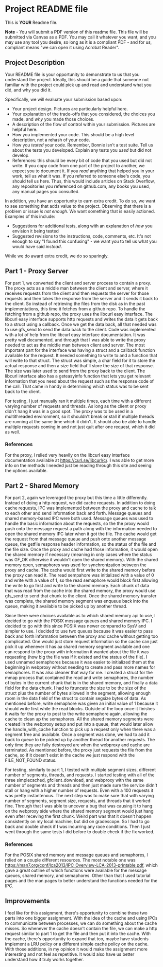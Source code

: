 # Project README file

This is **YOUR** Readme file.

**Note** - You will submit a PDF version of this readme file. This file will be submitted via Canvas as a PDF. You may call it whatever you want, and you may use any tool you desire, so long as it is a compliant PDF - and for us, compliant means "we can open it using Acrobat Reader".

## Project Description

Your README file is your opportunity to demonstrate to us that you understand the project. Ideally, this
should be a guide that someone not familiar with the project could pick up and read and understand
what you did, and why you did it.

Specifically, we will evaluate your submission based upon:

- Your project design. Pictures are particularly helpful here.
- Your explanation of the trade-offs that you considered, the choices you made, and _why_ you made those choices.
- A description of the flow of control within your submission. Pictures are helpful here.
- How you implemented your code. This should be a high level description, not a rehash of your code.
- How you _tested_ your code. Remember, Bonnie isn't a test suite. Tell us about the tests you developed.
  Explain any tests you _used_ but did not develop.
- References: this should be every bit of code that you used but did not write. If you copy code from
  one part of the project to another, we expect you to document it. If you _read_ anything that helped you
  in your work, tell us what it was. If you referred to someone else's code, you should tell us here.
  Thus, this would include articles on Stack Overflow, any repositories you referenced on github.com, any
  books you used, any manual pages you consulted.

In addition, you have an opportunity to earn extra credit. To do so, we want to see something that
adds value to the project. Observing that there is a problem or issue _is not enough_. We want
something that is easily actioned. Examples of this include:

- Suggestions for additional tests, along with an explanation of _how_ you envision it being tested
- Suggested revisions to the instructions, code, comments, etc. It's not enough to say "I found
  this confusing" - we want you to tell us what you would have said _instead_.

While we do award extra credit, we do so sparingly.

## Part 1 - Proxy Server

For part 1, we converted the client and server process to contain a proxy. The proxy acts as a middle man between the client and server, where it receives requests from the client and then requests the server for those requests and then takes the response from the server and it sends it back to the client. So instead of retrieving the files from the disk as in the past implementations, this time it fetches from a github repo. To handle the fetching from a github repo, the proxy uses the libcurl easy interface. The libcurl easy interface supports http requests and writes the data it gets back to a struct using a callback. Once we get the data back, all that needed was to use gfs_send to send the data back to the client. Code was implemented with a lot of help from the libcurl easy interface documentation. It was pretty well documented, and through that I was able to write the proxy needed to act as the middle man between client and server. The most important part for the interface was having a struct and a callback function available for the request. It needed something to write to and a function that will write to that struct. The struct was simple, a char field for it to store the actual response and then a size field that'll store the size of that response. The size was later used to send from the proxy back to the client. The libcurl interface also has a geteasyinfo function that lets you get relevant information that you need about the request such as the response code of the call. That came in handy in determining which status was to be sent back to the client.

For testing, I just manually ran it multiple times, each time with a different varying number of requests and threads. As long as the client or proxy didn't hang it was in a good spot. The proxy was to be used in a multithreaded environment, so it shouldn't break or stall if multiple threads are running at the same time which it didn't. It should also be able to handle multiple requests coming in and not just quit after one request, which it did as well.

### References

For the proxy, I relied very heavily on the libcurl easy interface documentation available at https://curl.se/libcurl/c/. I was able to get more info on the methods I needed just be reading through this site and seeing the options available.

## Part 2 - Shared Memory

For part 2, again we leveraged the proxy but this time a little differently. Instead of doing a http request, we did cache requests. In addition to doing cache requests, IPC was implemented between the proxy and cache to talk to each other and send information back and forth. Message queues and shared memory-based IPC were both used. Message queues was used to handle the basic information about the requests, so the the proxy would push onto the message request a path along with the information needed to open the shared memory IPC later when it got the file. The cache would get the request from that message queue and push onto another message queue, the getfile response header information, so the status of the file and the file size. Once the proxy and cache had those information, it would open the shared memory if necessary (meaning in only cases where the status was GF_OK otherwise it wouldn't open the shared memory). With the shared memory open, semaphores was used for synchronization between the proxy and cache. The cache would first write to the shared memory before the proxy can read it. The read sempahore was initialized with a value of 0 and write with a value of 1, so the read semaphore would block first allowing the write to go first and write to the shared memory. Each chunk of data that was read from the cache into the shared memory, the proxy would use gfs_send to send that chunk to the client. Once the shared memory transfer was complete, the shared memory segment was enqueue back into the queue, making it available to be picked up by another thread.

Since there were choices available as to which shared memory api to use, I decided to go with the POSIX message queues and shared memory IPC. I decided to go with this since POSIX was newer compared to SysV and simpler to use. I decided to use two queues because it was easier to pass back and forth information between the proxy and cache without getting too complicated. One would just store request information so the cache can just pick it up whenever it has aa shared memory segment available and one can respond to the proxy with information it wanted about the file it was requesting (how big the file was if it existed and the status of the file). I used unnamed semaphores because it was easier to initialized them at the beginning in webproxy without needing to create and pass more names for semaphores. It was also cleaner that way for me. I created a struct for the mmap process that contained the read and write semaphores, the number of bytes in the current chunk that is in the shared memory, and finally a data field for the data chunk. I had to ftruncate the size to be the size of the struct plus the number of bytes allowed in the segment, allowing enough room in the data field of the struct to contain segsize bytes of data. As mentioned before, write semaphore was given an initial value of 1 because it should write first while the read blocks. Outside of the loop once it finishes it waits for the proxy to post to the write semaphore again, allowing the cache to clean up the semaphores. All the shared memory segments were created in the webproxy setup and put into a queue, that would later allow the handle_with_cache function to pick up a request only when there was a segment free and available. Once a segment was done, we had to add it back to queue to be picked up by another thread for another requests. The only time they are fully destroyed are when the webproxy and cache are terminated. As mentioned before, the proxy just requests the file from the cache, so if it doesn't exist in the cache we just respond with the FILE_NOT_FOUND status.

For testing, similarly to part 1, I tested with multiple segment sizes, different number of segments, threads, and requests. I started testing with all of the three simplecached, gfclient_download, and webproxy with the same number of segments and threads and then just made sure the service didn't stall or hang with a higher number of requests. Even with a 100 requests it was pretty instantenous. The next step was to make sure that with varying number of segments, segment size, requests, and threads that it worked fine. Through that I was able to uncover a bug that was causing it to hang on the webproxy side where the shared memory segment would just hang even after receving the first chunk. Weird part was that it doesn't happen consistently on my local machine, but did on gradescope. So I had to go back and double check if I was incurring any race conditions. Then I just went through the same tests I did before to double check if the fix worked.

### References

For the POSIX shared memory and message queues and semaphores, I relied on a couple different resources. The most notable one was https://man7.org/conf/lca2013/IPC_Overview-LCA-2013-printable.pdf, which gave a great outline of which functions were available for the message queues, shared memory, and semaphores. Other than that I used tutorial pages and the man pages to better understand the functions needed for the IPC.

## Improvements

I feel like for this assignment, there's opportunity to combine these two parts into one bigger assignment. With the idea of the cache and using IPCs to communicate between processes, we can do something about the cache misses. So whenever the cache doesn't contain the file, we can make a http request similar to part 1 to get the file and then put it into the cache. With the cache, there's opportunity to expand that too, maybe have students implement a LRU policy or a different simple cache policy on the cache. With those additions, in my opinion it would make the assignment more interesting and not feel as repetitive. It would also have us better understand how it truly works together.
